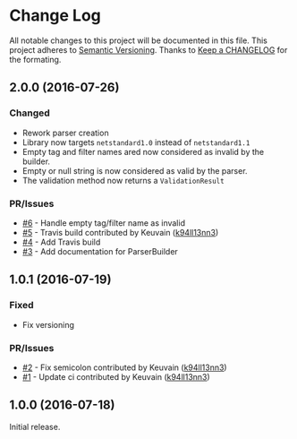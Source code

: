 # Change Log

All notable changes to this project will be documented in this file.
This project adheres to [Semantic Versioning](http://semver.org/).
Thanks to [Keep a CHANGELOG](http://keepachangelog.com/) for the formating.

## 2.0.0 (2016-07-26)

### Changed

- Rework parser creation
- Library now targets `netstandard1.0` instead of `netstandard1.1`
- Empty tag and filter names ared now considered as invalid by the builder.
- Empty or null string is now considered as valid by the parser.
- The validation method now returns a `ValidationResult`

### PR/Issues

 - [#6](https://github.com/k94ll13nn3/Strinken/issues/6) - Handle empty tag/filter name as invalid
 - [#5](https://github.com/k94ll13nn3/Strinken/pull/5) - Travis build contributed by Keuvain ([k94ll13nn3](https://github.com/k94ll13nn3))
 - [#4](https://github.com/k94ll13nn3/Strinken/issues/4) - Add Travis build
 - [#3](https://github.com/k94ll13nn3/Strinken/issues/3) - Add documentation for ParserBuilder

## 1.0.1 (2016-07-19)

### Fixed

- Fix versioning

### PR/Issues

 - [#2](https://github.com/k94ll13nn3/Strinken/pull/2) - Fix semicolon contributed by Keuvain ([k94ll13nn3](https://github.com/k94ll13nn3))
 - [#1](https://github.com/k94ll13nn3/Strinken/pull/1) - Update ci contributed by Keuvain ([k94ll13nn3](https://github.com/k94ll13nn3))

## 1.0.0 (2016-07-18)

Initial release.